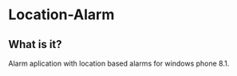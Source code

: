 # Location-Alarm

## What is it?
Alarm aplication with location based alarms for windows phone 8.1. 

